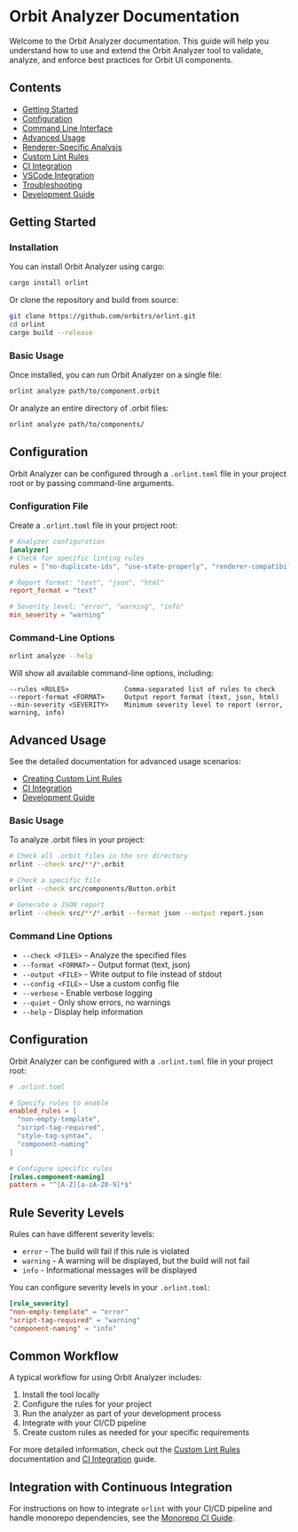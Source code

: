 # Orbit Analyzer Documentation

Welcome to the Orbit Analyzer documentation. This guide will help you understand how to use and extend the Orbit Analyzer tool to validate, analyze, and enforce best practices for Orbit UI components.

## Contents

- [Getting Started](#getting-started)
- [Configuration](#configuration)
- [Command Line Interface](cli-usage.md)
- [Advanced Usage](advanced-usage.md)
- [Renderer-Specific Analysis](renderer-specific-analysis.md)
- [Custom Lint Rules](custom-lint-rules.md)
- [CI Integration](ci-integration.md)
- [VSCode Integration](vscode-integration.md)
- [Troubleshooting](troubleshooting.md)
- [Development Guide](../DEVELOPMENT.md)

## Getting Started

### Installation

You can install Orbit Analyzer using cargo:

```bash
cargo install orlint
```

Or clone the repository and build from source:

```bash
git clone https://github.com/orbitrs/orlint.git
cd orlint
cargo build --release
```

### Basic Usage

Once installed, you can run Orbit Analyzer on a single file:

```bash
orlint analyze path/to/component.orbit
```

Or analyze an entire directory of .orbit files:

```bash
orlint analyze path/to/components/
```

## Configuration

Orbit Analyzer can be configured through a `.orlint.toml` file in your project root or by passing command-line arguments.

### Configuration File

Create a `.orlint.toml` file in your project root:

```toml
# Analyzer configuration
[analyzer]
# Check for specific linting rules
rules = ["no-duplicate-ids", "use-state-properly", "renderer-compatibility"]

# Report format: "text", "json", "html"
report_format = "text"

# Severity level: "error", "warning", "info"
min_severity = "warning"
```

### Command-Line Options

```bash
orlint analyze --help
```

Will show all available command-line options, including:

```
--rules <RULES>              Comma-separated list of rules to check
--report-format <FORMAT>     Output report format (text, json, html)
--min-severity <SEVERITY>    Minimum severity level to report (error, warning, info)
```

## Advanced Usage

See the detailed documentation for advanced usage scenarios:

- [Creating Custom Lint Rules](custom-lint-rules.md)
- [CI Integration](ci-integration.md)
- [Development Guide](../DEVELOPMENT.md)

### Basic Usage

To analyze .orbit files in your project:

```bash
# Check all .orbit files in the src directory
orlint --check src/**/*.orbit

# Check a specific file
orlint --check src/components/Button.orbit

# Generate a JSON report
orlint --check src/**/*.orbit --format json --output report.json
```

### Command Line Options

- `--check <FILES>` - Analyze the specified files
- `--format <FORMAT>` - Output format (text, json)
- `--output <FILE>` - Write output to file instead of stdout
- `--config <FILE>` - Use a custom config file
- `--verbose` - Enable verbose logging
- `--quiet` - Only show errors, no warnings
- `--help` - Display help information

## Configuration

Orbit Analyzer can be configured with a `.orlint.toml` file in your project root:

```toml
# .orlint.toml

# Specify rules to enable
enabled_rules = [
  "non-empty-template",
  "script-tag-required",
  "style-tag-syntax",
  "component-naming"
]

# Configure specific rules
[rules.component-naming]
pattern = "^[A-Z][a-zA-Z0-9]*$"
```

## Rule Severity Levels

Rules can have different severity levels:

- `error` - The build will fail if this rule is violated
- `warning` - A warning will be displayed, but the build will not fail
- `info` - Informational messages will be displayed

You can configure severity levels in your `.orlint.toml`:

```toml
[rule_severity]
"non-empty-template" = "error"
"script-tag-required" = "warning"
"component-naming" = "info"
```

## Common Workflow

A typical workflow for using Orbit Analyzer includes:

1. Install the tool locally
2. Configure the rules for your project
3. Run the analyzer as part of your development process
4. Integrate with your CI/CD pipeline
5. Create custom rules as needed for your specific requirements

For more detailed information, check out the [Custom Lint Rules](custom-lint-rules.md) documentation and [CI Integration](ci-integration.md) guide.

## Integration with Continuous Integration

For instructions on how to integrate `orlint` with your CI/CD pipeline and handle monorepo dependencies, see the [Monorepo CI Guide](./monorepo-ci-guide.md).
